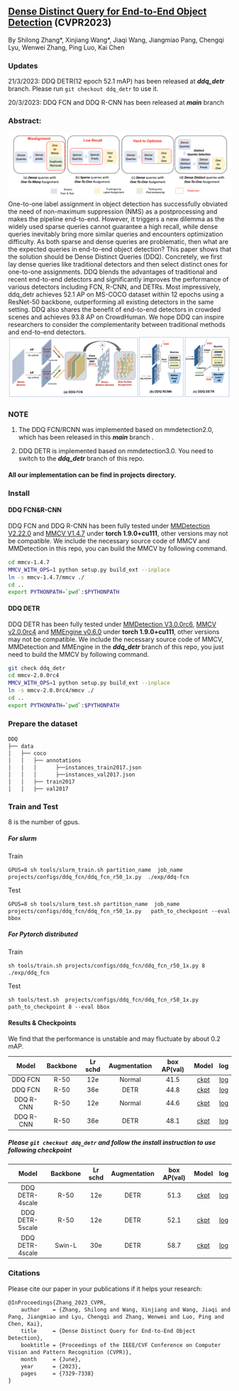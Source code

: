 
## [Dense Distinct Query for End-to-End Object Detection](https://arxiv.org/abs/2303.12776) (CVPR2023)
By Shilong Zhang*, Xinjiang Wang*, Jiaqi Wang, Jiangmiao Pang, Chengqi Lyu, Wenwei Zhang, Ping Luo, Kai Chen


### Updates
21/3/2023: DDQ DETR(12 epoch 52.1 mAP) has been released at _**ddq_detr**_ branch. Please run ```git checkout ddq_detr```  to use it.

20/3/2023: DDQ FCN and DDQ R-CNN has been released at **_main_** branch



### Abstract:
![](./figs/ddq.png)
One-to-one label assignment in object detection has successfully obviated the need of non-maximum suppression (NMS) as a postprocessing
 and makes the pipeline end-to-end. However, it triggers a new dilemma as the widely used sparse queries cannot guarantee a high recall, while dense queries inevitably bring more similar queries and encounters optimization difficulty. As both sparse and dense queries are problematic, then what are the expected queries in end-to-end object detection? This paper shows that the solution should be Dense Distinct Queries (DDQ). Concretely, we first lay dense queries like traditional detectors and then select distinct ones for one-to-one assignments. DDQ blends the advantages of traditional and recent end-to-end detectors and significantly improves the performance of various detectors including FCN, R-CNN, and DETRs. Most impressively, ddq_detr achieves 52.1 AP on MS-COCO dataset within 12 epochs using a ResNet-50 backbone, outperforming all existing detectors in the same setting. DDQ also shares the benefit of end-to-end detectors in crowded scenes and achieves 93.8 AP on CrowdHuman. We hope DDQ can inspire researchers to consider the complementarity between traditional methods and end-to-end detectors.
![](./figs/ddq_pipeline.png)

[//]: # (### Updates)

[//]: # (DDQ DETR has been released at ddq_detr branch &#40;21/3/2023&#41;)

[//]: # ()
[//]: # (DDQ FCN and DDQ R-CNN has been released &#40;20/3/2023&#41;)

### NOTE
1. The  DDQ FCN/RCNN was implemented based on mmdetection2.0, which has been released in this **_main_** branch . 

2. DDQ DETR is implemented based on mmdetection3.0. You need to switch to the **_ddq_detr_** branch of this repo.

#### All our implementation can be find in projects directory.

### Install 
####  DDQ FCN&R-CNN
DDQ FCN and DDQ R-CNN has been fully tested under [MMDetection V2.22.0](https://github.com/open-mmlab/mmdetection/releases/tag/v2.22.0) and [MMCV V1.4.7](https://github.com/open-mmlab/mmcv/releases/tag/v1.4.7) under  **torch 1.9.0+cu111**, other versions may not be compatible.
We include the necessary source code of MMCV and MMDetection in this repo, you can build the MMCV by following command.

```bash
cd mmcv-1.4.7
MMCV_WITH_OPS=1 python setup.py build_ext --inplace
ln -s mmcv-1.4.7/mmcv ./
cd ..
export PYTHONPATH=`pwd`:$PYTHONPATH
```

####  DDQ DETR
DDQ DETR has been fully tested under [MMDetection V3.0.0rc6](https://github.com/open-mmlab/mmdetection/releases/tag/v3.0.0rc6), [MMCV v2.0.0rc4](https://github.com/open-mmlab/mmcv/releases/tag/v2.0.0rc4) and [MMEngine v0.6.0](https://github.com/open-mmlab/mmengine/releases/tag/v0.6.0) under  **torch 1.9.0+cu111**, other versions may not be compatible.
We include the necessary source code of MMCV, MMDetection and MMEngine in the **_ddq_detr_** branch of this repo, you just need to build the MMCV by following command.

```bash
git check ddq_detr
cd mmcv-2.0.0rc4
MMCV_WITH_OPS=1 python setup.py build_ext --inplace
ln -s mmcv-2.0.0rc4/mmcv ./
cd ..
export PYTHONPATH=`pwd`:$PYTHONPATH
```



### Prepare the dataset

```text
DDQ
├── data
│   ├── coco
│   │   ├── annotations
│   │   │      ├──instances_train2017.json
│   │   │      ├──instances_val2017.json
│   │   ├── train2017
│   │   ├── val2017
```



### Train and Test
8 is the number of gpus.
##### For slurm

Train
```shell
GPUS=8 sh tools/slurm_train.sh partition_name  job_name projects/configs/ddq_fcn/ddq_fcn_r50_1x.py  ./exp/ddq-fcn
```

Test
```shell
GPUS=8 sh tools/slurm_test.sh partition_name  job_name  projects/configs/ddq_fcn/ddq_fcn_r50_1x.py   path_to_checkpoint --eval bbox
```
##### For Pytorch distributed

Train
```shell
sh tools/train.sh projects/configs/ddq_fcn/ddq_fcn_r50_1x.py 8 ./exp/ddq_fcn
```
Test
```shell
sh tools/test.sh  projects/configs/ddq_fcn/ddq_fcn_r50_1x.py  path_to_checkpoint 8 --eval bbox
```



#### Results & Checkpoints
We find that the performance is unstable and may fluctuate by about 0.2 mAP.

|      Model      | Backbone | Lr schd | Augmentation | box AP(val) | Model |                                                                                                 log                                                                                                 |
|:---------------:|:--------:|:-------:|:------------:|:-----------:|:------: |:---------------------------------------------------------------------------------------------------------------------------------------------------------------------------------------------------:|
|     DDQ FCN     | R-50 |   12e   |    Normal    |    41.5     | [ckpt](https://drive.google.com/file/d/1R0cIA9HP3nysCN5QgNr0Vik4Yru5LsAb/view?usp=share_link) |[log](https://drive.google.com/file/d/1PU2sPwthtFWfGeAC0CoRbMUQWYYEHqBJ/view?usp=share_link)|
|     DDQ FCN     | R-50 |   36e   |     DETR     |    44.8     | [ckpt](https://drive.google.com/file/d/1ePfznTa1Q3HSPVaZNQg4ega2QFKpmS7x/view?usp=share_link) |[log](https://drive.google.com/file/d/1kvRx94YZy8Fo7cYipwBCXEKL5hQdxSgG/view?usp=share_link)|
|    DDQ R-CNN    | R-50 |   12e   |    Normal    |    44.6     | [ckpt](https://drive.google.com/file/d/17WbzELx0j2XAlvgN6uNewPqq21Sk1dDW/view?usp=share_link) |[log](https://drive.google.com/file/d/1PrjRzU890LIL3cYSukLBmoEq6q8kPLPq/view?usp=share_link)|
|    DDQ R-CNN    | R-50 |   36e   |     DETR     |    48.1     | [ckpt](https://drive.google.com/file/d/1KsIzoZPGcFFifNQLrtWoT5UZIl4ee63E/view?usp=share_link) |[log](https://drive.google.com/file/d/1EVtyJDzpV-HwEtLRs98CgQBB59logGkW/view?usp=share_link)|


##### Please ```git checkout ddq_detr``` and follow the install instruction to use following checkpoint

|      Model      | Backbone | Lr schd | Augmentation |     box AP(val)     | Model | log |
|:---------------:|:--------:|:-------:|:------------:|:-------------------:|:------: |:------: |
| DDQ DETR-4scale | R-50 |   12e   |     DETR     |        51.3         | [ckpt](https://drive.google.com/file/d/1V5Uqf6Q3FcCyzj--XxrbCKLm3mmGyJ0h/view?usp=share_link) | [log](https://drive.google.com/file/d/1wHbHxDVG8FiNHLwTUAV_tH-7WYIoBxSr/view?usp=share_link) |
| DDQ DETR-5scale | R-50 |   12e   |     DETR     |        52.1         | [ckpt](https://drive.google.com/file/d/1AZLrtj4v4puj9Un7yYqL8LVInIGQYcht/view?usp=share_link) | [log](https://drive.google.com/file/d/1FVmvkL0Q_G_DjqH8itpDx89CWyaplMnc/view?usp=share_link) |
| DDQ DETR-4scale |  Swin-L  |   30e   |     DETR     |        58.7         | [ckpt](https://drive.google.com/file/d/1kmLt9K59ZRfXwU1Ip6-nYjBQ7V-w2_LI/view?usp=share_link) | [log](https://drive.google.com/file/d/1hQtplhMQITDIsI7oigy36G06NARq-UCx/view?usp=share_link) |

### Citations
Please cite our paper in your publications if it helps your research:
```
@InProceedings{Zhang_2023_CVPR,
    author    = {Zhang, Shilong and Wang, Xinjiang and Wang, Jiaqi and Pang, Jiangmiao and Lyu, Chengqi and Zhang, Wenwei and Luo, Ping and Chen, Kai},
    title     = {Dense Distinct Query for End-to-End Object Detection},
    booktitle = {Proceedings of the IEEE/CVF Conference on Computer Vision and Pattern Recognition (CVPR)},
    month     = {June},
    year      = {2023},
    pages     = {7329-7338}
}
```